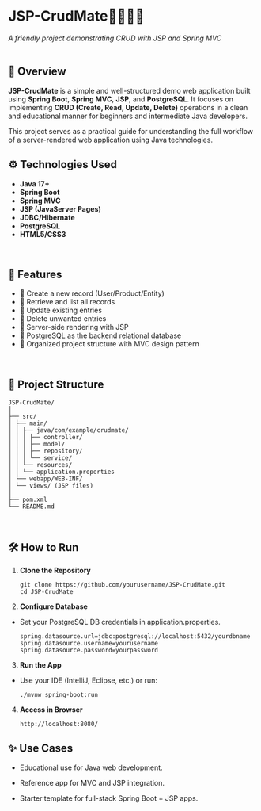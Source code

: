 # JSP-CrudMate👨‍💻👩‍💻

_A friendly project demonstrating CRUD with JSP and Spring MVC_
<br><br>

## 📝 Overview

**JSP-CrudMate** is a simple and well-structured demo web application built using **Spring Boot**, **Spring MVC**, **JSP**, and **PostgreSQL**. It focuses on implementing **CRUD (Create, Read, Update, Delete)** operations in a clean and educational manner for beginners and intermediate Java developers.

This project serves as a practical guide for understanding the full workflow of a server-rendered web application using Java technologies.
<br>


## ⚙️ Technologies Used

- **Java 17+**
- **Spring Boot**
- **Spring MVC**
- **JSP (JavaServer Pages)**
- **JDBC/Hibernate**
- **PostgreSQL**
- **HTML5/CSS3**

<br>

## 🚀 Features

- 🔹 Create a new record (User/Product/Entity)
- 🔹 Retrieve and list all records
- 🔹 Update existing entries
- 🔹 Delete unwanted entries
- 🔹 Server-side rendering with JSP
- 🔹 PostgreSQL as the backend relational database
- 🔹 Organized project structure with MVC design pattern

<br>

## 📁 Project Structure



```
JSP-CrudMate/
│
├── src/
│ ├── main/
│ │ ├── java/com/example/crudmate/
│ │ │ ├── controller/
│ │ │ ├── model/
│ │ │ ├── repository/
│ │ │ └── service/
│ │ └── resources/
│ │ └── application.properties
│ └── webapp/WEB-INF/
│ └── views/ (JSP files)
│
├── pom.xml
└── README.md
```
<br>

## 🛠️ How to Run


1. **Clone the Repository**

   ```
   git clone https://github.com/yourusername/JSP-CrudMate.git
   cd JSP-CrudMate
   ```

2. **Configure Database**

-  Set your PostgreSQL DB credentials in application.properties.

   ```
   spring.datasource.url=jdbc:postgresql://localhost:5432/yourdbname
   spring.datasource.username=yourusername
   spring.datasource.password=yourpassword
   ```


3. **Run the App**

- Use your IDE (IntelliJ, Eclipse, etc.) or run:

  ```
  ./mvnw spring-boot:run
  ```

4. **Access in Browser**

   ```
   http://localhost:8080/
   ```


## ✨ Use Cases

- Educational use for Java web development.

- Reference app for MVC and JSP integration.

- Starter template for full-stack Spring Boot + JSP apps.


